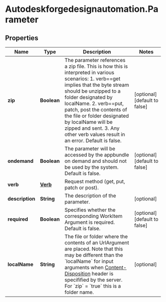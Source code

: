 # Autodeskforgedesignautomation.Parameter

## Properties
Name | Type | Description | Notes
------------ | ------------- | ------------- | -------------
**zip** | **Boolean** | The parameter references a zip file. This is how this is interpreted in various scenarios: 1. verb&#x3D;&#x3D;get implies that the byte stream should be unzipped to a folder designated by localName. 2. verb&#x3D;&#x3D;put, patch, post the contents of the file or folder designated by localName will be zipped and sent. 3. Any other verb values result in an error. Default is false. | [optional] [default to false]
**ondemand** | **Boolean** | The parameter will be accessed by the appbundle on demand and should not be used by the system. Default is false. | [optional] [default to false]
**verb** | [**Verb**](Verb.md) | Request method (get, put, patch or post). | 
**description** | **String** | The description of the parameter. | [optional] 
**required** | **Boolean** | Specifies whether the corresponding WorkItem Argument is required. Default is false. | [optional] [default to false]
**localName** | **String** | The file or folder where the contents of an UrlArgument are placed. Note that this may be different than the &#x60;localName&#x60; for input arguments when [Content-Disposition](http://www.w3.org/Protocols/rfc2616/rfc2616-sec19.html#sec19.5.1) header is specifified by the server. For &#x60;zip&#x60; &#x3D; &#x60;true&#x60; this is a folder name. | [optional] 


